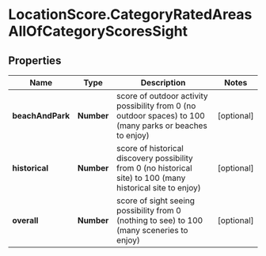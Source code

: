# LocationScore.CategoryRatedAreasAllOfCategoryScoresSight

## Properties

Name | Type | Description | Notes
------------ | ------------- | ------------- | -------------
**beachAndPark** | **Number** | score of outdoor activity possibility from 0 (no outdoor spaces) to 100 (many parks or beaches to enjoy) | [optional] 
**historical** | **Number** | score of historical discovery possibility from 0 (no historical site) to 100 (many historical site to enjoy) | [optional] 
**overall** | **Number** | score of sight seeing possibility from 0 (nothing to see) to 100 (many sceneries to enjoy) | [optional] 


